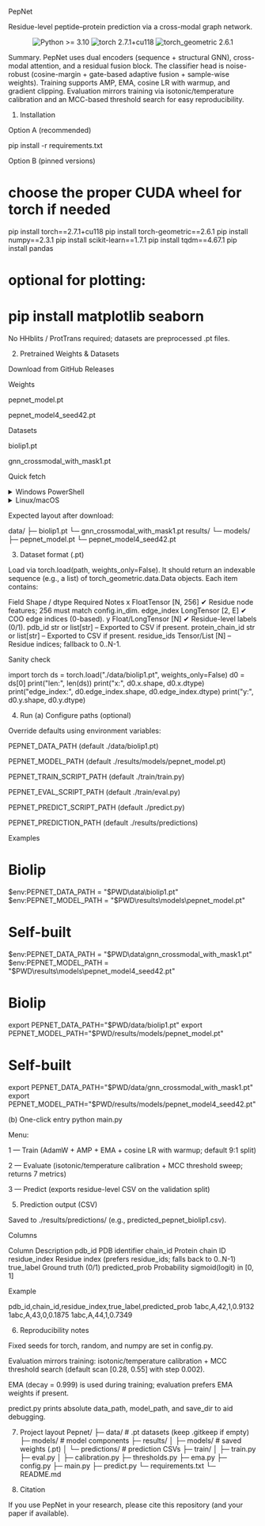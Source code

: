 PepNet

Residue-level peptide–protein prediction via a cross-modal graph network.

<p align="center"> <img alt="Python >= 3.10" src="https://img.shields.io/badge/python-%3E%3D3.10-blue" /> <img alt="torch 2.7.1+cu118" src="https://img.shields.io/badge/torch-2.7.1%2Bcu118-EE4C2C" /> <img alt="torch_geometric 2.6.1" src="https://img.shields.io/badge/torch__geometric-2.6.1-0F9D58" /> </p>

Summary. PepNet uses dual encoders (sequence + structural GNN), cross-modal attention, and a residual fusion block. The classifier head is noise-robust (cosine-margin + gate-based adaptive fusion + sample-wise weights). Training supports AMP, EMA, cosine LR with warmup, and gradient clipping. Evaluation mirrors training via isotonic/temperature calibration and an MCC-based threshold search for easy reproducibility.

1) Installation

Option A (recommended)

pip install -r requirements.txt


Option B (pinned versions)

# choose the proper CUDA wheel for torch if needed
pip install torch==2.7.1+cu118
pip install torch-geometric==2.6.1
pip install numpy==2.3.1
pip install scikit-learn==1.7.1
pip install tqdm==4.67.1
pip install pandas
# optional for plotting:
# pip install matplotlib seaborn


No HHblits / ProtTrans required; datasets are preprocessed .pt files.

2) Pretrained Weights & Datasets

Download from GitHub Releases

Weights

pepnet_model.pt

pepnet_model4_seed42.pt

Datasets

biolip1.pt

gnn_crossmodal_with_mask1.pt

Quick fetch

<details> <summary>Windows PowerShell</summary>
New-Item -ItemType Directory -Force -Path .\data, .\results\models | Out-Null
iwr https://github.com/dongfir/Pepnet/releases/download/v0.1.0/biolip1.pt                   -OutFile .\data\biolip1.pt
iwr https://github.com/dongfir/Pepnet/releases/download/v0.1.0/gnn_crossmodal_with_mask1.pt -OutFile .\data\gnn_crossmodal_with_mask1.pt
iwr https://github.com/dongfir/Pepnet/releases/download/v0.1.0/pepnet_model.pt              -OutFile .\results\models\pepnet_model.pt
iwr https://github.com/dongfir/Pepnet/releases/download/v0.1.0/pepnet_model4_seed42.pt      -OutFile .\results\models\pepnet_model4_seed42.pt

</details> <details> <summary>Linux/macOS</summary>
mkdir -p data results/models
wget -O data/biolip1.pt https://github.com/dongfir/Pepnet/releases/download/v0.1.0/biolip1.pt
wget -O data/gnn_crossmodal_with_mask1.pt https://github.com/dongfir/Pepnet/releases/download/v0.1.0/gnn_crossmodal_with_mask1.pt
wget -O results/models/pepnet_model.pt https://github.com/dongfir/Pepnet/releases/download/v0.1.0/pepnet_model.pt
wget -O results/models/pepnet_model4_seed42.pt https://github.com/dongfir/Pepnet/releases/download/v0.1.0/pepnet_model4_seed42.pt

</details>

Expected layout after download:

data/
  ├─ biolip1.pt
  └─ gnn_crossmodal_with_mask1.pt
results/
  └─ models/
      ├─ pepnet_model.pt
      └─ pepnet_model4_seed42.pt

3) Dataset format (.pt)

Load via torch.load(path, weights_only=False). It should return an indexable sequence (e.g., a list) of torch_geometric.data.Data objects. Each item contains:

Field	Shape / dtype	Required	Notes
x	FloatTensor [N, 256]	✔︎	Residue node features; 256 must match config.in_dim.
edge_index	LongTensor [2, E]	✔︎	COO edge indices (0-based).
y	Float/LongTensor [N]	✔︎	Residue-level labels (0/1).
pdb_id	str or list[str]	–	Exported to CSV if present.
protein_chain_id	str or list[str]	–	Exported to CSV if present.
residue_ids	Tensor/List [N]	–	Residue indices; fallback to 0..N-1.

Sanity check

import torch
ds = torch.load("./data/biolip1.pt", weights_only=False)
d0 = ds[0]
print("len:", len(ds))
print("x:", d0.x.shape, d0.x.dtype)
print("edge_index:", d0.edge_index.shape, d0.edge_index.dtype)
print("y:", d0.y.shape, d0.y.dtype)

4) Run
(a) Configure paths (optional)

Override defaults using environment variables:

PEPNET_DATA_PATH (default ./data/biolip1.pt)

PEPNET_MODEL_PATH (default ./results/models/pepnet_model.pt)

PEPNET_TRAIN_SCRIPT_PATH (default ./train/train.py)

PEPNET_EVAL_SCRIPT_PATH (default ./train/eval.py)

PEPNET_PREDICT_SCRIPT_PATH (default ./predict.py)

PEPNET_PREDICTION_PATH (default ./results/predictions)

Examples

# Biolip
$env:PEPNET_DATA_PATH  = "$PWD\data\biolip1.pt"
$env:PEPNET_MODEL_PATH = "$PWD\results\models\pepnet_model.pt"

# Self-built
$env:PEPNET_DATA_PATH  = "$PWD\data\gnn_crossmodal_with_mask1.pt"
$env:PEPNET_MODEL_PATH = "$PWD\results\models\pepnet_model4_seed42.pt"

# Biolip
export PEPNET_DATA_PATH="$PWD/data/biolip1.pt"
export PEPNET_MODEL_PATH="$PWD/results/models/pepnet_model.pt"

# Self-built
export PEPNET_DATA_PATH="$PWD/data/gnn_crossmodal_with_mask1.pt"
export PEPNET_MODEL_PATH="$PWD/results/models/pepnet_model4_seed42.pt"

(b) One-click entry
python main.py


Menu:

1 — Train (AdamW + AMP + EMA + cosine LR with warmup; default 9:1 split)

2 — Evaluate (isotonic/temperature calibration + MCC threshold sweep; returns 7 metrics)

3 — Predict (exports residue-level CSV on the validation split)

5) Prediction output (CSV)

Saved to ./results/predictions/ (e.g., predicted_pepnet_biolip1.csv).

Columns

Column	Description
pdb_id	PDB identifier
chain_id	Protein chain ID
residue_index	Residue index (prefers residue_ids; falls back to 0..N-1)
true_label	Ground truth (0/1)
predicted_prob	Probability sigmoid(logit) in [0, 1]

Example

pdb_id,chain_id,residue_index,true_label,predicted_prob
1abc,A,42,1,0.9132
1abc,A,43,0,0.1875
1abc,A,44,1,0.7349

6) Reproducibility notes

Fixed seeds for torch, random, and numpy are set in config.py.

Evaluation mirrors training: isotonic/temperature calibration + MCC threshold search
(default scan [0.28, 0.55] with step 0.002).

EMA (decay = 0.999) is used during training; evaluation prefers EMA weights if present.

predict.py prints absolute data_path, model_path, and save_dir to aid debugging.

7) Project layout
Pepnet/
├─ data/                          # .pt datasets (keep .gitkeep if empty)
├─ models/                        # model components
├─ results/
│  ├─ models/                     # saved weights (.pt)
│  └─ predictions/                # prediction CSVs
├─ train/
│  ├─ train.py  ├─ eval.py
│  ├─ calibration.py ├─ thresholds.py ├─ ema.py
├─ config.py  ├─ main.py  ├─ predict.py
└─ requirements.txt  └─ README.md

8) Citation

If you use PepNet in your research, please cite this repository (and your paper if available).
